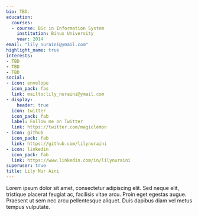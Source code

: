 ```yaml
---
bio: TBD.
education:
  courses:
  - course: BSc in Information System
    institution: Binus University
    year: 2014
email: "lily_nuraini@ymail.com"
highlight_name: true
interests:
- TBD
- TBD
- TBD
social:
- icon: envelope
  icon_pack: fas
  link: mailto:lily_nuraini@ymail.com
- display:
    header: true
  icon: twitter
  icon_pack: fab
  label: Follow me on Twitter
  link: https://twitter.com/magiclemon
- icon: github
  icon_pack: fab
  link: https://github.com/lilynuraini
- icon: linkedin
  icon_pack: fab
  link: https://www.linkedin.com/in/lilynuraini
superuser: true
title: Lily Nur Aini
---
```


Lorem ipsum dolor sit amet, consectetur adipiscing elit. Sed neque elit, tristique placerat feugiat ac, facilisis vitae arcu. Proin eget egestas augue. Praesent ut sem nec arcu pellentesque aliquet. Duis dapibus diam vel metus tempus vulputate.
